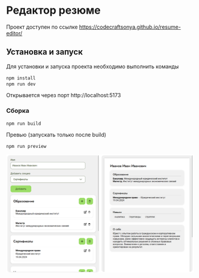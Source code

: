 # Редактор резюме

Проект доступен по ссылке https://codecraftsonya.github.io/resume-editor/

## Установка и запуск

Для установки и запуска проекта необходимо выполнить команды
```
npm install
npm run dev
```
Открывается через порт http://localhost:5173

### Сборка

```
npm run build
```
Превью (запускать только после build)
```
npm run preview
```

![img.png](img.png)
